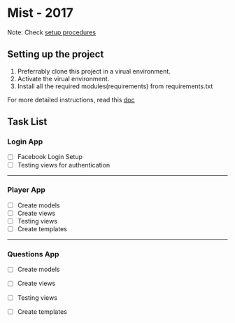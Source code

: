 # Mist - 2017

Note: Check [setup procedures](#setting-up-the-project)

## Setting up the project
1. Preferrably clone this project in a virual environment.
2. Activate the virual environment.
3. Install all the required modules(requirements) from requirements.txt

For more detailed instructions, read this [doc](https://drive.google.com/open?id=1hkTklOuEZ0sIAK7QNysQqenlAGhwVhYcbMsBrCriB0A)

## Task List

### Login App
- [ ] Facebook Login Setup
- [ ] Testing views for authentication

---

### Player App
- [ ] Create models
- [ ] Create views
- [ ] Testing views
- [ ] Create templates

---

### Questions App
- [ ] Create models
- [ ] Create views
- [ ] Testing views
- [ ] Create templates

